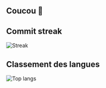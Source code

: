 ## Coucou 👋

## Commit streak
![Streak](https://github-readme-streak-stats-for-me.vercel.app/?user=tiakin&theme=dracula&locale=fr&mode=weekly)
## Classement des langues
![Top langs](https://github-readme-stats.vercel.app/api/top-langs/?username=tiakin&theme=dracula&layout=compact&locale=fr)
<!--
**Tiakin/Tiakin** is a ✨ _special_ ✨ repository because its `README.md` (this file) appears on your GitHub profile.

Here are some ideas to get you started:

- 🔭 I’m currently working on ...
- 🌱 I’m currently learning ...
- 👯 I’m looking to collaborate on ...
- 🤔 I’m looking for help with ...
- 💬 Ask me about ...
- 📫 How to reach me: ...
- 😄 Pronouns: ...
- ⚡ Fun fact: ...
-->
